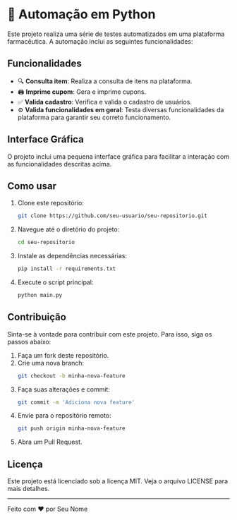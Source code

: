# 🐍 Automação em Python

Este projeto realiza uma série de testes automatizados em uma plataforma farmacêutica. A automação inclui as seguintes funcionalidades:

## Funcionalidades

- 🔍 **Consulta item**: Realiza a consulta de itens na plataforma.
- 🖨️ **Imprime cupom**: Gera e imprime cupons.
- ✅ **Valida cadastro**: Verifica e valida o cadastro de usuários.
- ⚙️ **Valida funcionalidades em geral**: Testa diversas funcionalidades da plataforma para garantir seu correto funcionamento.

## Interface Gráfica

O projeto inclui uma pequena interface gráfica para facilitar a interação com as funcionalidades descritas acima.

## Como usar

1. Clone este repositório:
    ```bash
    git clone https://github.com/seu-usuario/seu-repositorio.git
    ```
2. Navegue até o diretório do projeto:
    ```bash
    cd seu-repositorio
    ```
3. Instale as dependências necessárias:
    ```bash
    pip install -r requirements.txt
    ```
4. Execute o script principal:
    ```bash
    python main.py
    ```

## Contribuição

Sinta-se à vontade para contribuir com este projeto. Para isso, siga os passos abaixo:

1. Faça um fork deste repositório.
2. Crie uma nova branch:
    ```bash
    git checkout -b minha-nova-feature
    ```
3. Faça suas alterações e commit:
    ```bash
    git commit -m 'Adiciona nova feature'
    ```
4. Envie para o repositório remoto:
    ```bash
    git push origin minha-nova-feature
    ```
5. Abra um Pull Request.

## Licença

Este projeto está licenciado sob a licença MIT. Veja o arquivo LICENSE para mais detalhes.

---

Feito com ❤️ por Seu Nome
